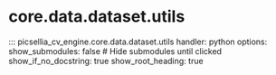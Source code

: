 # core.data.dataset.utils

::: picsellia_cv_engine.core.data.dataset.utils
    handler: python
    options:
        show_submodules: false  # Hide submodules until clicked
        show_if_no_docstring: true
        show_root_heading: true
